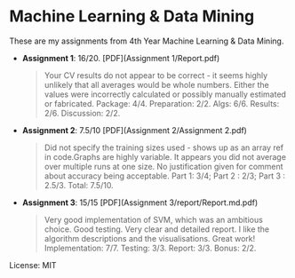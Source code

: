# Machine Learning & Data Mining
These are my assignments from 4th Year Machine Learning & Data Mining.

* **Assignment 1**: 16/20. [PDF](Assignment 1/Report.pdf)
  > Your CV results do not appear to be correct - it seems highly unlikely that all averages would be whole numbers. Either the values were incorrectly calculated or possibly manually estimated or fabricated. Package: 4/4. Preparation: 2/2. Algs: 6/6. Results: 2/6. Discussion: 2/2.

* **Assignment 2**: 7.5/10 [PDF](Assignment 2/Assignment 2.pdf)
  > Did not specify the training sizes used - shows up as an array ref in code.Graphs are highly variable. It appears you did not average over multiple runs at one size. No justification given for comment about accuracy being acceptable. Part 1: 3/4; Part 2 : 2/3; Part 3 : 2.5/3. Total: 7.5/10.

* **Assignment 3**: 15/15 [PDF](Assignment 3/report/Report.md.pdf)
  > Very good implementation of SVM, which was an ambitious choice. Good testing. Very clear and detailed report. I like the algorithm descriptions and the visualisations. Great work! Implementation: 7/7. Testing: 3/3. Report: 3/3. Bonus: 2/2.

License: MIT